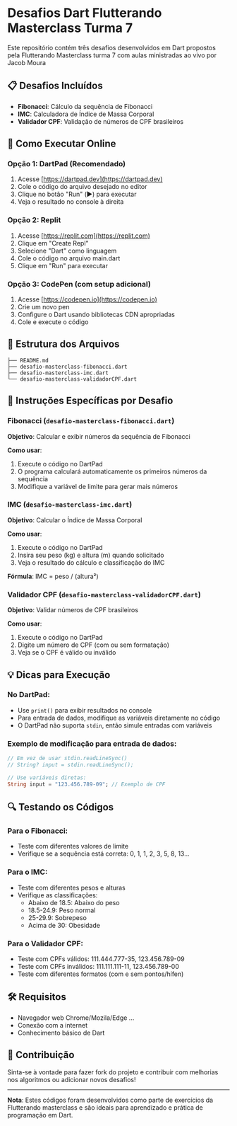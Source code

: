 # Desafios Dart Flutterando Masterclass Turma 7

Este repositório contém três desafios desenvolvidos em Dart propostos pela Flutterando Masterclass turma 7 com aulas ministradas ao vivo por Jacob Moura

## 📋 Desafios Incluídos

- **Fibonacci**: Cálculo da sequência de Fibonacci
- **IMC**: Calculadora de Índice de Massa Corporal
- **Validador CPF**: Validação de números de CPF brasileiros

## 🚀 Como Executar Online

### Opção 1: DartPad (Recomendado)
1. Acesse [https://dartpad.dev](https://dartpad.dev)
2. Cole o código do arquivo desejado no editor
3. Clique no botão "Run" (▶️) para executar
4. Veja o resultado no console à direita

### Opção 2: Replit
1. Acesse [https://replit.com](https://replit.com)
2. Clique em "Create Repl"
3. Selecione "Dart" como linguagem
4. Cole o código no arquivo main.dart
5. Clique em "Run" para executar

### Opção 3: CodePen (com setup adicional)
1. Acesse [https://codepen.io](https://codepen.io)
2. Crie um novo pen
3. Configure o Dart usando bibliotecas CDN apropriadas
4. Cole e execute o código

## 📁 Estrutura dos Arquivos

```
├── README.md
├── desafio-masterclass-fibonacci.dart
├── desafio-masterclass-imc.dart
└── desafio-masterclass-validadorCPF.dart
```

## 🔧 Instruções Específicas por Desafio

### Fibonacci (`desafio-masterclass-fibonacci.dart`)
**Objetivo**: Calcular e exibir números da sequência de Fibonacci

**Como usar**:
1. Execute o código no DartPad
2. O programa calculará automaticamente os primeiros números da sequência
3. Modifique a variável de limite para gerar mais números

### IMC (`desafio-masterclass-imc.dart`)
**Objetivo**: Calcular o Índice de Massa Corporal

**Como usar**:
1. Execute o código no DartPad
2. Insira seu peso (kg) e altura (m) quando solicitado
3. Veja o resultado do cálculo e classificação do IMC

**Fórmula**: IMC = peso / (altura²)

### Validador CPF (`desafio-masterclass-validadorCPF.dart`)
**Objetivo**: Validar números de CPF brasileiros

**Como usar**:
1. Execute o código no DartPad
2. Digite um número de CPF (com ou sem formatação)
3. Veja se o CPF é válido ou inválido

## 💡 Dicas para Execução

### No DartPad:
- Use `print()` para exibir resultados no console
- Para entrada de dados, modifique as variáveis diretamente no código
- O DartPad não suporta `stdin`, então simule entradas com variáveis

### Exemplo de modificação para entrada de dados:
```dart
// Em vez de usar stdin.readLineSync()
// String? input = stdin.readLineSync();

// Use variáveis diretas:
String input = "123.456.789-09"; // Exemplo de CPF
```

## 🔍 Testando os Códigos

### Para o Fibonacci:
- Teste com diferentes valores de limite
- Verifique se a sequência está correta: 0, 1, 1, 2, 3, 5, 8, 13...

### Para o IMC:
- Teste com diferentes pesos e alturas
- Verifique as classificações:
  - Abaixo de 18.5: Abaixo do peso
  - 18.5-24.9: Peso normal
  - 25-29.9: Sobrepeso
  - Acima de 30: Obesidade

### Para o Validador CPF:
- Teste com CPFs válidos: 111.444.777-35, 123.456.789-09
- Teste com CPFs inválidos: 111.111.111-11, 123.456.789-00
- Teste com diferentes formatos (com e sem pontos/hífen)

## 🛠️ Requisitos

- Navegador web Chrome/Mozila/Edge ...
- Conexão com a internet
- Conhecimento básico de Dart

## 🤝 Contribuição

Sinta-se à vontade para fazer fork do projeto e contribuir com melhorias nos algoritmos ou adicionar novos desafios!

---

**Nota**: Estes códigos foram desenvolvidos como parte de exercícios da Flutterando masterclass e são ideais para aprendizado e prática de programação em Dart.

